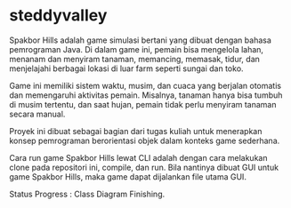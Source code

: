 # steddyvalley
Spakbor Hills adalah game simulasi bertani yang dibuat dengan bahasa pemrograman Java. Di dalam game ini, pemain bisa mengelola lahan, menanam dan menyiram tanaman, memancing, memasak, tidur, dan menjelajahi berbagai lokasi di luar farm seperti sungai dan toko.

Game ini memiliki sistem waktu, musim, dan cuaca yang berjalan otomatis dan memengaruhi aktivitas pemain. Misalnya, tanaman hanya bisa tumbuh di musim tertentu, dan saat hujan, pemain tidak perlu menyiram tanaman secara manual.

Proyek ini dibuat sebagai bagian dari tugas kuliah untuk menerapkan konsep pemrograman berorientasi objek dalam konteks game sederhana.

Cara run game Spakbor Hills lewat CLI adalah dengan cara melakukan clone pada repositori ini, compile, dan run.
Bila nantinya dibuat GUI untuk game Spakbor Hills, maka game dapat dijalankan file utama GUI.

Status Progress : Class Diagram Finishing.